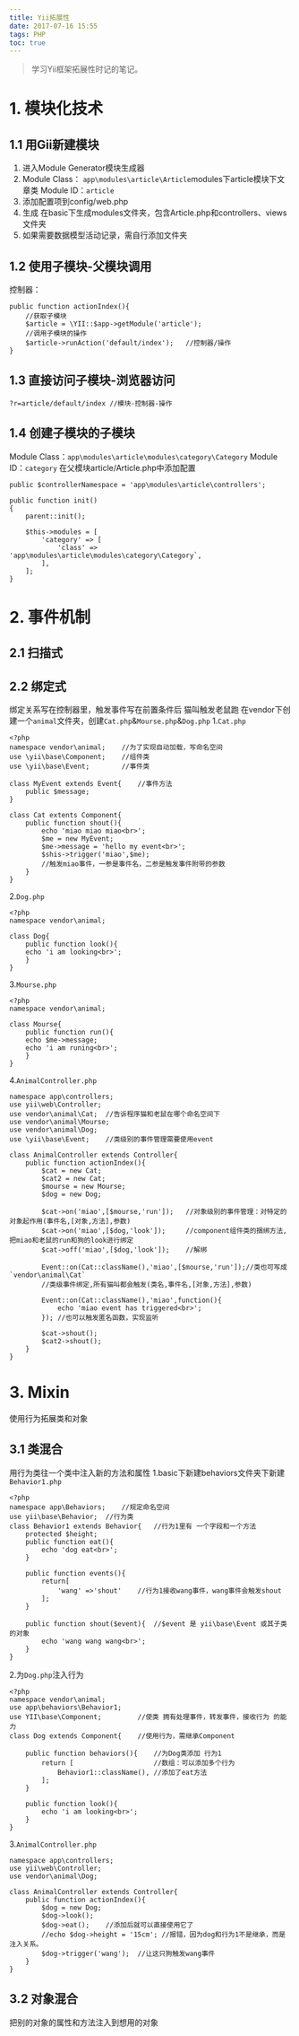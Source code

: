 ```yaml
---
title: Yii拓展性
date: 2017-07-16 15:55
tags: PHP
toc: true
---
```

> 学习Yii框架拓展性时记的笔记。

<!-- more -->

# 1. 模块化技术
## 1.1 用Gii新建模块
1. 进入Module Generator模块生成器
2. Module Class： `app\modules\article\Article`modules下article模块下文章类
Module ID：`article`
3. 添加配置项到config/web.php
4. 生成 在basic下生成modules文件夹，包含Article.php和controllers、views文件夹
5. 如果需要数据模型活动记录，需自行添加文件夹

## 1.2 使用子模块-父模块调用
控制器：
```
public function actionIndex(){
    //获取子模块
    $article = \YII::$app->getModule('article');
    //调用子模块的操作
    $article->runAction('default/index');   //控制器/操作
}
```

## 1.3 直接访问子模块-浏览器访问
```
?r=article/default/index //模块-控制器-操作
```

## 1.4 创建子模块的子模块
Module Class：`app\modules\article\modules\category\Category`
Module ID：`category`
在父模块article/Article.php中添加配置
```
public $controllerNamespace = 'app\modules\article\controllers';

public function init()
{
    parent::init();
    
    $this->modules = [
        'category' => [
            'class' => 'app\modules\article\modules\category\Category`,
        ],
    ];
}
```

# 2. 事件机制
## 2.1 扫描式

## 2.2 绑定式
绑定关系写在控制器里，触发事件写在前置条件后
猫叫触发老鼠跑
在vendor下创建一个`animal`文件夹，创建`Cat.php`&`Mourse.php`&`Dog.php`
1.`Cat.php`
```
<?php
namespace vendor\animal;    //为了实现自动加载，写命名空间
use \yii\base\Component;    //组件类
use \yii\base\Event;        //事件类

class MyEvent extends Event{    //事件方法
    public $message;
}

class Cat extents Component{
    public function shout(){
        echo 'miao miao miao<br>';
        $me = new MyEvent;
        $me->message = 'hello my event<br>';
        $shis->trigger('miao',$me);
        //触发miao事件，一参是事件名，二参是触发事件附带的参数
    }
}
```
2.`Dog.php`
```
<?php
namespace vendor\animal;

class Dog{
    public function look(){
    echo 'i am looking<br>';
    }
}
```
3.`Mourse.php`
```
<?php
namespace vendor\animal;

class Mourse{
    public function run(){
    echo $me->message;
    echo 'i am runing<br>';
    }
}
```
4.`AnimalController.php`
```
namespace app\controllers;
use yii\web\Controller;
use vendor\animal\Cat;  //告诉程序猫和老鼠在哪个命名空间下
use vendor\animal\Mourse;
use vendor\animal\Dog;
use \yii\base\Event;    //类级别的事件管理需要使用event

class AnimalController extends Controller{
    public function actionIndex(){
        $cat = new Cat;
        $cat2 = new Cat;
        $mourse = new Mourse;
        $dog = new Dog;
        
        $cat->on('miao',[$mourse,'run']);   //对象级别的事件管理：对特定的对象起作用(事件名,[对象,方法],参数)
        $cat->on('miao',[$dog,'look']);     //component组件类的捆绑方法,把miao和老鼠的run和狗的look进行绑定
        $cat->off('miao',[$dog,'look']);    //解绑
        
        Event::on(Cat::className(),'miao',[$mourse,'run']);//类也可写成`vendor\animal\Cat`
        //类级事件绑定,所有猫叫都会触发(类名,事件名,[对象,方法],参数)
        
        Event::on(Cat::className(),'miao',function(){
            echo 'miao event has triggered<br>';
        }); //也可以触发匿名函数，实现监听
        
        $cat->shout();
        $cat2->shout();
    }
}
```

# 3. Mixin
使用行为拓展类和对象

## 3.1 类混合
用行为类往一个类中注入新的方法和属性
1.basic下新建behaviors文件夹下新建`Behavior1.php`
```
<?php
namespace app\Behaviors;    //规定命名空间
use yii\base\Behavior;  //行为类
class Behavior1 extends Behavior{   //行为1里有 一个字段和一个方法
    protected $height;
    public function eat(){
        echo 'dog eat<br>';
    }
    
    public function events(){
        return[
            'wang' =>'shout'    //行为1接收wang事件，wang事件会触发shout
        ];
    }
    
    public function shout($event){  //$event 是 yii\base\Event 或其子类的对象
        echo 'wang wang wang<br>';
    }
}
```
2.为`Dog.php`注入行为
```
<?php
namespace vendor\animal;
use app\behaviors\Behavior1;
use YII\base\Component;         //使类 拥有处理事件，转发事件，接收行为 的能力
class Dog extends Component{    //使用行为，需继承Component

    public function behaviors(){    //为Dog类添加 行为1
        return [                    //数组：可以添加多个行为
            Behavior1::className(), //添加了eat方法
        ];
    }
    
    public function look(){
        echo 'i am looking<br>';
    }
}
```
3.`AnimalController.php`
```
namespace app\controllers;
use yii\web\Controller;
use vendor\animal\Dog;

class AnimalController extends Controller{
    public function actionIndex(){
        $dog = new Dog;
        $dog->look();
        $dog->eat();    //添加后就可以直接使用它了
        //echo $dog->height = '15cm'; //报错，因为dog和行为1不是继承，而是注入关系。
        $dog->trigger('wang');  //让这只狗触发wang事件
    }
}
```

## 3.2 对象混合
把别的对象的属性和方法注入到想用的对象








